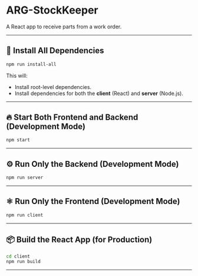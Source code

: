 
# ARG-StockKeeper
A React app to receive parts from a work order.

---

## 🚀 Install All Dependencies

```bash
npm run install-all
```

This will:

- Install root-level dependencies.
- Install dependencies for both the **client** (React) and **server** (Node.js).

---

## 🔥 Start Both Frontend and Backend (Development Mode)

```bash
npm start
```

---

## ⚙️ Run Only the Backend (Development Mode)

```bash
npm run server
```

---

## ⚛️ Run Only the Frontend (Development Mode)

```bash
npm run client
```

---

## 📦 Build the React App (for Production)

```bash
cd client
npm run build
```

---
